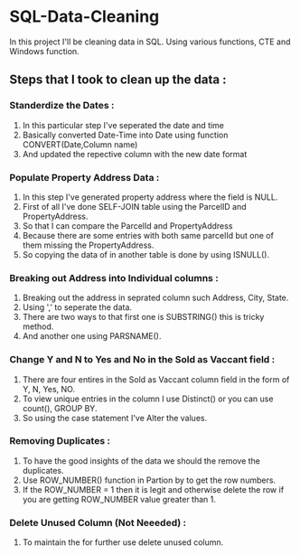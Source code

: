 # SQL-Data-Cleaning
In this project I'll be cleaning data in SQL. Using various functions, CTE and Windows function. 

## Steps that I took to clean up the data :

### Standerdize the Dates :
1. In this particular step I've seperated the date and time
2. Basically converted Date-Time into Date using function CONVERT(Date,Column name)
3. And updated the repective column with the new date format


### Populate Property Address Data :
1. In this step I've generated property address where the field is NULL.
2. First of all I've done SELF-JOIN table using the ParcelID and PropertyAddress.
3. So that I can compare the ParcelId and PropertyAddress
4. Because there are some entries with both same parcelId but one of them missing the PropertyAddress.
5. So copying the data of in another table is done by using ISNULL().


### Breaking out Address into Individual columns : 
1. Breaking out the address in seprated column such Address, City, State.
2. Using ',' to seperate the data.
3. There are two ways to that first one is SUBSTRING() this is tricky method.
4. And another one using PARSNAME().


### Change Y and N to Yes and No in the Sold as Vaccant field :
1. There are four entires in the Sold as Vaccant column field in the form of Y, N, Yes, NO.
2. To view unique entries in the column I use Distinct() or you can use count(), GROUP BY.
3. So using the case statement I've Alter the values.


### Removing Duplicates :
1. To have the good insights of the data we should the remove the duplicates.
2. Use ROW_NUMBER() function in Partion by to get the row numbers.
3. If the ROW_NUMBER = 1 then it is legit and otherwise delete the row if you are getting ROW_NUMBER value greater than 1.


### Delete Unused Column (Not Neeeded) :
1. To maintain the for further use delete unused column.
